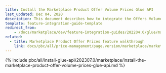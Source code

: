 ```yaml
---
title: Install the Marketplace Product Offer Volume Prices Glue API
last_updated: Dec 04, 2020
description: This document describes how to integrate the Offers Volume Prices Glue API feature into a Spryker project.
template: feature-integration-guide-template
redirect_from:
    - /docs/marketplace/dev/feature-integration-guides/202204.0/glue/marketplace-product-offer-volume-prices.html
related:
  - title: Marketplace Product Offer Prices feature walkthrough
    link: docs/pbc/all/price-management/page.version/marketplace/marketplace-product-offer-prices-feature-overview.html
---
```


{% include pbc/all/install-glue-api/202307.0/marketplace/install-the-marketplace-product-offer-volume-prices-glue-api.md %} <!-- To edit, see /_includes/pbc/all/install-glue-api/202307.0/marketplace/install-the-marketplace-product-offer-volume-prices-glue-api.md -->
